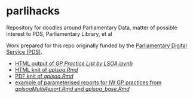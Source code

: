 # parlihacks
Repository for doodles around Parliamentary Data, matter of possible interest to PDS, Parliamentary Library, et al

Work prepared for this repo originally funded by the [Parliamentary Digital Service (PDS)](https://pds.blog.parliament.uk/).

- [HTML output of *GP Practice List by LSOA.ipynb*](https://psychemedia.github.io/parlihacks/GP%2BPractice%2BList%2Bby%2BLSOA.html)
- [HTML knit of *gplsoa.Rmd*](https://psychemedia.github.io/parlihacks/gplsoa.html)
- [PDF knit of *gplsoa.Rmd*](https://psychemedia.github.io/parlihacks/gplsoa.pdf)
- [example of parameterised reports for IW GP practices from *gplsoaMultiReport.Rmd* and *gplsoa_base.Rmd*](https://psychemedia.github.io/parlihacks/iwgplsoadocs)
